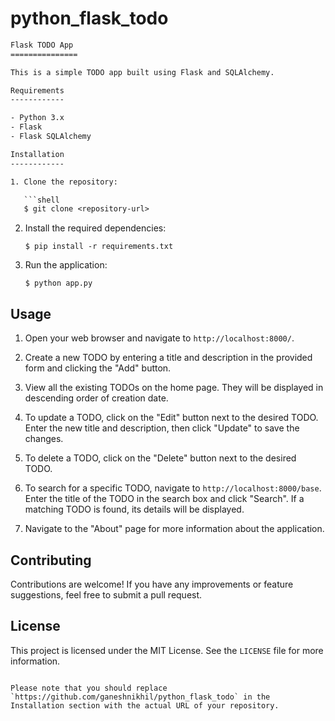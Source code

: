# python_flask_todo

```rst
Flask TODO App
===============

This is a simple TODO app built using Flask and SQLAlchemy.

Requirements
------------

- Python 3.x
- Flask
- Flask SQLAlchemy

Installation
------------

1. Clone the repository:

   ```shell
   $ git clone <repository-url>
   ```

2. Install the required dependencies:

   ```shell
   $ pip install -r requirements.txt
   ```

3. Run the application:

   ```shell
   $ python app.py
   ```

Usage
-----

1. Open your web browser and navigate to `http://localhost:8000/`.

2. Create a new TODO by entering a title and description in the provided form and clicking the "Add" button.

3. View all the existing TODOs on the home page. They will be displayed in descending order of creation date.

4. To update a TODO, click on the "Edit" button next to the desired TODO. Enter the new title and description, then click "Update" to save the changes.

5. To delete a TODO, click on the "Delete" button next to the desired TODO.

6. To search for a specific TODO, navigate to `http://localhost:8000/base`. Enter the title of the TODO in the search box and click "Search". If a matching TODO is found, its details will be displayed.

7. Navigate to the "About" page for more information about the application.

Contributing
------------

Contributions are welcome! If you have any improvements or feature suggestions, feel free to submit a pull request.

License
-------

This project is licensed under the MIT License. See the `LICENSE` file for more information.
```

Please note that you should replace `https://github.com/ganeshnikhil/python_flask_todo` in the Installation section with the actual URL of your repository.
